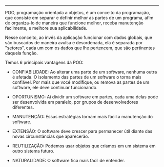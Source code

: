 
---

POO, programação orientada a objetos, é um conceito da programação, que consiste em separar e definir melhor as partes de um programa, afim de organiza-lo de maneira que funcione melhor, receba manutenção facilmente, e melhore sua aplicabilidade.

Nesse conceito, ao invés da aplicação funcionar com dados globais, que são buscados de maneira avulsa e desordenada, ela é separada por "setores", cada um com os dados que lhe pertencem, que são pertinentes daquela função.

Temos 6 principais vantagens da POO:

- CONFIABILIDADE: Ao alterar uma parte de um software, nenhuma outra é afetada. O isolamento das partes de um software o torna mais confiável. Por mais que você modifique, ou remova as partes de um software, ele deve continuar funcionando.

- OPORTUNISMO: Ai dividir um software em partes, cada uma delas pode ser desenvolvida em paralelo, por grupos de desenvolvedores diferentes.

- MANUTENÇÃO: Essas estratégias tornam mais fácil a manutenção do software.

- EXTENSÃO: O software deve crescer para permanecer útil diante das novas circunstâncias que aparecerão.

- REUTILIZAÇÃO: Podemos usar objetos que criamos em um sistema em outro sistema futuro.

- NATURALIDADE: O software fica mais fácil de entender.


